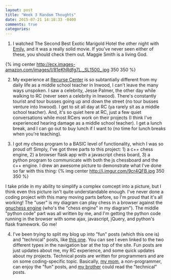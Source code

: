 ```yaml
---
layout: post
title: "Week 3 Random Thoughts"
date: 2015-07-21 14:18:33 -0400
comments: true
categories: 
---
```


1) I watched The Second Best Exotic Marigold Hotel the other night with [Emily](http://emilyelizabethcooksandstuff.blogspot.com/), and it was a really solid movie. If you've never seen either of these, you should check them out. Maggie Smith is a living God.
<!--more-->
{% img center http://ecx.images-amazon.com/images/I/81eKhRdfg7L._SL1500_.jpg 350 350 %}

2) My experience at [Recurse Center](www.recurse.com) is so subtantially different from my daily life as a middle school teacher in Inwood, I can't leave the many ways unspoken. I saw a celebrity, Jesse Palmer, the other day while walking to RC (never seen a celebrity in Inwood). There's constantly tourist and tour busses going up and down the street (no tour busses venture into Inwood). I get to sit all day at RC (ya rarely sit as a middle school teacher). And, it's so quiet here at RC, just a few quiet conversations while most RCers work on their projects (I think I've experienced hearing damage as a middle school teacher). I get a lunch break, and I can go out to buy lunch if I want to (no time for lunch breaks when you're teaching).

3) I got my chess program to a BASIC level of functionality, which I was so proud of! Simply, I've got three parts to this project: 1) a c++ chess engine, 2) a browser flask app with a javascript chess board, 3) a python program to communicate with both the js chessboard and the c++ engine. I drew an awesome picture to demonstrate what I've done so far with this thing: 
{% img center http://i.imgur.com/9cr4QFB.jpg 350 350 %}

I take pride in my ability to simplify a complex comcept into a picture, but I think even this picture isn't quite understandable enough. I've never done a coding project with this many moving parts before, so I'm proud that it's all working! The "user" is my diagram can play chess in a browser against the [gnuchess engine](http://www.gnu.org/software/chess/) (who's the "chess engine" in my diagram"). The middle "python code" part was all written by me, and I'm getting the python code running in the browser with some ajax, javascript, jQuery, and python's flask framework. Go me!

4) I've been trying to split my blog up into "fun" posts (which this one is) and "technical" posts, like [this one](https://obscure-atoll-2224.herokuapp.com/blog/2015/07/15/subprocess-dot-popen-using-pythons-subprocess-module-to-pipe-stdin-and-stdout-between-processes/). You can see I even linked to the two different types in the navigation bar at the top of the site. Fun posts are just updates about me, my RC experience, and some quick updates about my projects. Technical posts are written for programmers and are on some coding-specific topic. Basically, [my mom](http://bikerchickswc.blogspot.com/), a non-programmer, can enjoy the "fun" posts, and [my brother](http://www.mmaxim.org/) could read the "technical" posts.